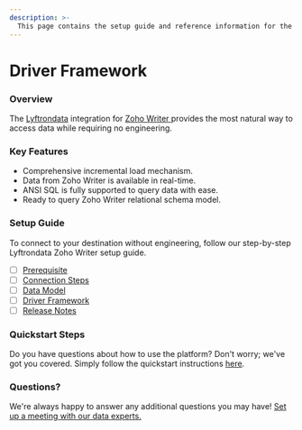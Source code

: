 ```yaml
---
description: >-
  This page contains the setup guide and reference information for the Zoho Writer source connector.
---
```


# Driver Framework

### Overview

The [Lyftrondata](https://www.lyftrondata.com/) integration for [Zoho Writer](None)[ ](https://www.lyftrondata.com/integration/zoho-writer/)provides the most natural way to access data while requiring no engineering.

### Key Features

* Comprehensive incremental load mechanism.
* Data from Zoho Writer is available in real-time.&#x20;
* ANSI SQL is fully supported to query data with ease.
* Ready to query Zoho Writer relational schema model.

### Setup Guide

To connect to your destination without engineering, follow our step-by-step Lyftrondata Zoho Writer setup guide.

* [ ] [Prerequisite](../../business-analytics/zoho-writer/prerequisite.md)
* [ ] [Connection Steps](../../business-analytics/zoho-writer/connection-steps.md)
* [ ] [Data Model](../../business-analytics/zoho-writer/data-model/)
* [ ] [Driver Framework](../../business-analytics/zoho-writer/driver-framework/)
* [ ] [Release Notes](../../business-analytics/zoho-writer/release-notes.md)

### Quickstart Steps

Do you have questions about how to use the platform? Don't worry; we've got you covered. Simply follow the quickstart instructions [here](../../../quickstart-steps.md).

### Questions? <a href="#questions" id="questions"></a>

We're always happy to answer any additional questions you may have! [Set up a meeting with our data experts.](https://www.lyftrondata.com/book-a-meeting/)


